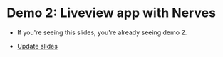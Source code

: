 # Demo 2: Liveview app with Nerves

* If you're seeing this slides, you're already seeing demo 2.

* [Update slides](/slides)
